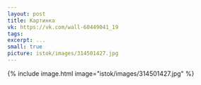 ```yaml
---
layout: post
title: Картинка
vk: https://vk.com/wall-60449041_19
tags: 
excerpt: ...
small: true
picture: istok/images/314501427.jpg
---
```

{% include image.html image="istok/images/314501427.jpg" %}
